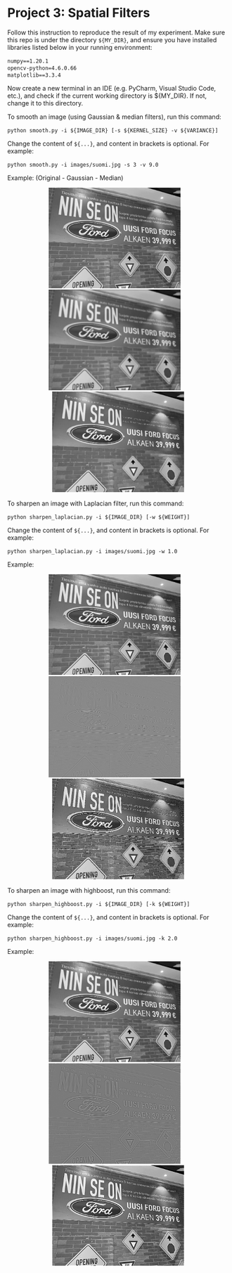 # Project 3: Spatial Filters
Follow this instruction to reproduce the result of my experiment. Make sure this repo is under the directory ```${MY_DIR}```, and ensure you have installed libraries listed below in your running environment:
```
numpy==1.20.1
opencv-python=4.6.0.66
matplotlib==3.3.4
```

Now create a new terminal in an IDE (e.g. PyCharm, Visual Studio Code, etc.),
and check if the current working directory is ${MY_DIR}. If not, change it to this directory.

To smooth an image (using Gaussian & median filters), run this command:

```
python smooth.py -i ${IMAGE_DIR} [-s ${KERNEL_SIZE} -v ${VARIANCE}]
```

Change the content of ```${...}```, and content in brackets is optional. For example:

```
python smooth.py -i images/suomi.jpg -s 3 -v 9.0
```

Example: (Original - Gaussian - Median) <br>

<p align="center">
  <img src='images/suomi.jpg' width='300'/> &nbsp;&nbsp;&nbsp;
  <img src='images/suomi_7x7_81.0_gaussian_smoothed.jpg' width='300'/> &nbsp;&nbsp;&nbsp;
  <img src='images/suomi_5x5_median_smoothed.jpg' width='300'/>
</p>

To sharpen an image with Laplacian filter, run this command:

```
python sharpen_laplacian.py -i ${IMAGE_DIR} [-w ${WEIGHT}]
```

Change the content of ```${...}```, and content in brackets is optional. For example:

```
python sharpen_laplacian.py -i images/suomi.jpg -w 1.0
```

Example:<br>

<p align="center">
  <img src='images/suomi.jpg' width='300'/> &nbsp;&nbsp;&nbsp;
  <img src='images/suomi_laplacian_filter.jpg' width='300'/> &nbsp;&nbsp;&nbsp;
  <img src='images/suomi_1.0_laplacian.jpg' width='300'/>
</p>


To sharpen an image with highboost, run this command:

```
python sharpen_highboost.py -i ${IMAGE_DIR} [-k ${WEIGHT}]
```

Change the content of ```${...}```, and content in brackets is optional. For example:

```
python sharpen_highboost.py -i images/suomi.jpg -k 2.0
```

Example:<br>

<p align="center">
  <img src='images/suomi.jpg' width='300'/> &nbsp;&nbsp;&nbsp;
  <img src='images/suomi_highboost_mask.jpg' width='300'/> &nbsp;&nbsp;&nbsp;
  <img src='images/suomi_1.0_highboost.jpg' width='300'/>
</p>


